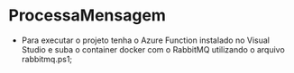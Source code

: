 # ProcessaMensagem

- Para executar o projeto tenha o Azure Function instalado no Visual Studio e suba o container docker com o RabbitMQ utilizando o arquivo rabbitmq.ps1;